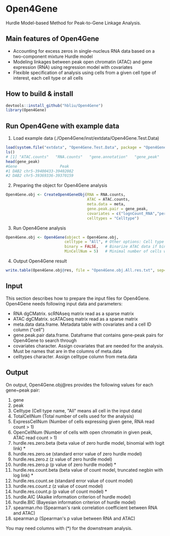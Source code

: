 # Open4Gene
Hurdle Model-based Method for Peak-to-Gene Linkage Analysis.

## Main features of Open4Gene
- Accounting for excess zeros in single-nucleus RNA data based on a two-component mixture Hurdle model
- Modeling linkages between peak open chromatin (ATAC) and gene expression (RNA) using regression model with covariates
- Flexible specification of analysis using cells from a given cell type of interest, each cell type or all cells

## How to build & install
```r
devtools::install_github("hbliu/Open4Gene")
library(Open4Gene)
```

## Run Open4Gene with example data
1. Load example data (./Open4Gene/inst/extdata/Open4Gene.Test.Data)
```r
load(system.file("extdata", "Open4Gene.Test.Data", package = "Open4Gene"))
ls()
# [1] "ATAC.counts"   "RNA.counts"   "gene.annotation"   "gene_peak"   "meta"
head(gene_peak)
#Gene                   Peak
#1 DAB2 chr5-39400433-39402082
#2 DAB2 chr5-39369336-39370159
```


2. Preparing the object for Open4Gene analysis
```r
Open4Gene.obj <- CreateOpen4GeneObj(RNA = RNA.counts,
                                    ATAC = ATAC.counts,
                                    meta.data = meta,
                                    gene.peak.pair = gene_peak,
                                    covariates = c("lognCount_RNA","percent.mt"),
                                    celltypes = "Celltype")
```


3. Run Open4Gene analysis
```r
Open4Gene.obj <- Open4Gene(object = Open4Gene.obj,
                          celltype = "All", # Other options: Cell type name, e.g., "PT"; or "Each" to analyze each cell type
                          binary = FALSE,   # Binarize ATAC data if binary = TRUE
                          MinCellNum = 5)   # Minimal number of cells with both RNA > 0 and ATAC > 0 for association test
```

4. Output Open4Gene result
```r
write.table(Open4Gene.obj@res, file = "Open4Gene.obj.All.res.txt", sep="\t", col.names=TRUE, row.names=FALSE, quote=FALSE)
```

## Input
This section describes how to prepare the input files for Open4Gene.
Open4Gene needs following input data and parameters:
- RNA dgCMatrix. scRNAseq matrix read as a sparse matrix
- ATAC dgCMatrix. scATACseq matrix read as a sparse matrix
- meta.data data.frame. Metadata table with covariates and a cell ID column ("cell")
- gene.peak.pair data.frame. Dataframe that contains gene-peak pairs for Open4Gene to search through
- covariates character. Assign covariates that are needed for the analysis. Must be names that are in the columns of meta.data
- celltypes character. Assign celltype column from meta.data


## Output
On output, Open4Gene.obj@res provides the following values for each gene~peak pair:
1. gene
2. peak
3. Celltype (Cell type name, "All" means all cell in the input data)
4. TotalCellNum (Total number of cells used for the analysis)
5. ExpressCellNum (Number of cells expressing given gene, RNA read count > 1)
6. OpenCellNum (Number of cells with open chromatin in given peak, ATAC read count > 1)
7. hurdle.res.zero.beta (beta value of zero hurdle model, binomial with logit link) *
8. hurdle.res.zero.se (standard error value of zero hurdle model)
9. hurdle.res.zero.z (z value of zero hurdle model)
10. hurdle.res.zero.p (p value of zero hurdle model) *
11. hurdle.res.count.beta (beta value of count model, truncated negbin with log link) *
12. hurdle.res.count.se (standard error value of count model)
13. hurdle.res.count.z (z value of count model)
14. hurdle.res.count.p (p value of count model) *
15. hurdle.AIC (Akaike information criterion of hurdle model)
16. hurdle.BIC (Bayesian information criterion of hurdle model)
17. spearman.rho (Spearman's rank correlation coefficient between RNA and ATAC)
18. spearman.p (Spearman's p value between RNA and ATAC)

You may need columns with (*) for the downstream analysis.
